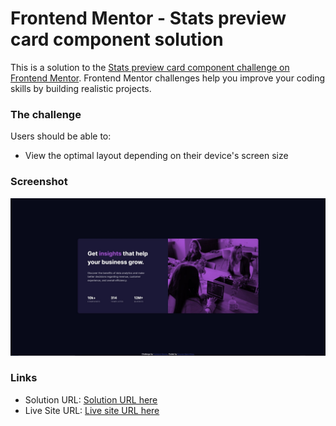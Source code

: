 # Frontend Mentor - Stats preview card component solution

This is a solution to the [Stats preview card component challenge on Frontend Mentor](https://www.frontendmentor.io/challenges/stats-preview-card-component-8JqbgoU62). Frontend Mentor challenges help you improve your coding skills by building realistic projects.

### The challenge

Users should be able to:

- View the optimal layout depending on their device's screen size

### Screenshot

![Screenshot for the Interactive rating component coding challenge](./images/stats-preview-card-component.jpg)

### Links

- Solution URL: [Solution URL here](https://github.com/dangkhoa1195/stats-preview-card-component)
- Live Site URL: [Live site URL here](https://dangkhoa1195.github.io/stats-preview-card-component/)
